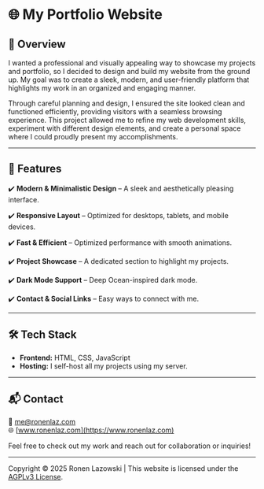 # 🌐 My Portfolio Website

## 🚀 Overview
I wanted a professional and visually appealing way to showcase my projects and portfolio, so I decided to design and build my website from the ground up. My goal was to create a sleek, modern, and user-friendly platform that highlights my work in an organized and engaging manner.

Through careful planning and design, I ensured the site looked clean and functioned efficiently, providing visitors with a seamless browsing experience. This project allowed me to refine my web development skills, experiment with different design elements, and create a personal space where I could proudly present my accomplishments.

---

## 🎨 Features
✔️ **Modern & Minimalistic Design** – A sleek and aesthetically pleasing interface.

✔️ **Responsive Layout** – Optimized for desktops, tablets, and mobile devices.

✔️ **Fast & Efficient** – Optimized performance with smooth animations.

✔️ **Project Showcase** – A dedicated section to highlight my projects.

✔️ **Dark Mode Support** – Deep Ocean-inspired dark mode.

✔️ **Contact & Social Links** – Easy ways to connect with me.

---

## 🛠️ Tech Stack
- **Frontend:** HTML, CSS, JavaScript
- **Hosting:** I self-host all my projects using my server.

---

## 📬 Contact
📧 [me@ronenlaz.com](mailto:me@ronenlaz.com)  
🌐 [www.ronenlaz.com](https://www.ronenlaz.com)  

Feel free to check out my work and reach out for collaboration or inquiries!

---

Copyright © 2025 Ronen Lazowski | This website is licensed under the [AGPLv3 License](https://github.com/romi330/website/blob/main/LICENSE).
